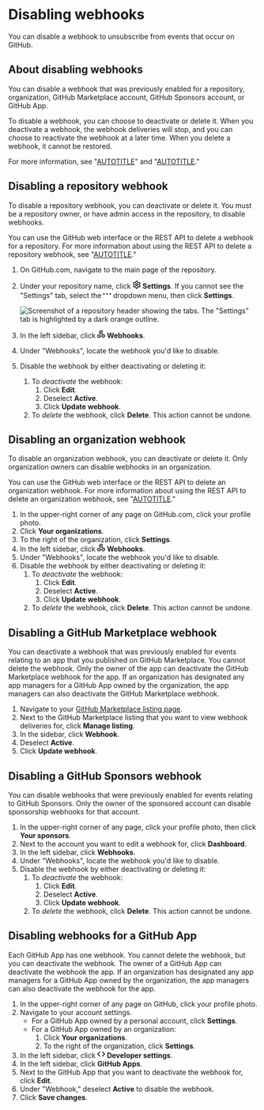# Disabling webhooks

You can disable a webhook to unsubscribe from events that occur on GitHub.

## About disabling webhooks

You can disable a webhook that was previously enabled for a repository, organization, GitHub Marketplace account, GitHub Sponsors account, or GitHub App.

To disable a webhook, you can choose to deactivate or delete it. When you deactivate a webhook, the webhook deliveries will stop, and you can choose to reactivate the webhook at a later time. When you delete a webhook, it cannot be restored.

For more information, see "[AUTOTITLE](/webhooks/about-webhooks)" and "[AUTOTITLE](/webhooks/using-webhooks/creating-webhooks)."

## Disabling a repository webhook

To disable a repository webhook, you can deactivate or delete it. You must be a repository owner, or have admin access in the repository, to disable webhooks.

You can use the GitHub web interface or the REST API to delete a webhook for a repository. For more information about using the REST API to delete a repository webhook, see "[AUTOTITLE](/rest/webhooks/repos#delete-a-repository-webhook)."

1. On GitHub.com, navigate to the main page of the repository.
1. Under your repository name, click <svg version="1.1" width="16" height="16" viewBox="0 0 16 16" class="octicon octicon-gear" aria-hidden="true"><path d="M8 0a8.2 8.2 0 0 1 .701.031C9.444.095 9.99.645 10.16 1.29l.288 1.107c.018.066.079.158.212.224.231.114.454.243.668.386.123.082.233.09.299.071l1.103-.303c.644-.176 1.392.021 1.82.63.27.385.506.792.704 1.218.315.675.111 1.422-.364 1.891l-.814.806c-.049.048-.098.147-.088.294.016.257.016.515 0 .772-.01.147.038.246.088.294l.814.806c.475.469.679 1.216.364 1.891a7.977 7.977 0 0 1-.704 1.217c-.428.61-1.176.807-1.82.63l-1.102-.302c-.067-.019-.177-.011-.3.071a5.909 5.909 0 0 1-.668.386c-.133.066-.194.158-.211.224l-.29 1.106c-.168.646-.715 1.196-1.458 1.26a8.006 8.006 0 0 1-1.402 0c-.743-.064-1.289-.614-1.458-1.26l-.289-1.106c-.018-.066-.079-.158-.212-.224a5.738 5.738 0 0 1-.668-.386c-.123-.082-.233-.09-.299-.071l-1.103.303c-.644.176-1.392-.021-1.82-.63a8.12 8.12 0 0 1-.704-1.218c-.315-.675-.111-1.422.363-1.891l.815-.806c.05-.048.098-.147.088-.294a6.214 6.214 0 0 1 0-.772c.01-.147-.038-.246-.088-.294l-.815-.806C.635 6.045.431 5.298.746 4.623a7.92 7.92 0 0 1 .704-1.217c.428-.61 1.176-.807 1.82-.63l1.102.302c.067.019.177.011.3-.071.214-.143.437-.272.668-.386.133-.066.194-.158.211-.224l.29-1.106C6.009.645 6.556.095 7.299.03 7.53.01 7.764 0 8 0Zm-.571 1.525c-.036.003-.108.036-.137.146l-.289 1.105c-.147.561-.549.967-.998 1.189-.173.086-.34.183-.5.29-.417.278-.97.423-1.529.27l-1.103-.303c-.109-.03-.175.016-.195.045-.22.312-.412.644-.573.99-.014.031-.021.11.059.19l.815.806c.411.406.562.957.53 1.456a4.709 4.709 0 0 0 0 .582c.032.499-.119 1.05-.53 1.456l-.815.806c-.081.08-.073.159-.059.19.162.346.353.677.573.989.02.03.085.076.195.046l1.102-.303c.56-.153 1.113-.008 1.53.27.161.107.328.204.501.29.447.222.85.629.997 1.189l.289 1.105c.029.109.101.143.137.146a6.6 6.6 0 0 0 1.142 0c.036-.003.108-.036.137-.146l.289-1.105c.147-.561.549-.967.998-1.189.173-.086.34-.183.5-.29.417-.278.97-.423 1.529-.27l1.103.303c.109.029.175-.016.195-.045.22-.313.411-.644.573-.99.014-.031.021-.11-.059-.19l-.815-.806c-.411-.406-.562-.957-.53-1.456a4.709 4.709 0 0 0 0-.582c-.032-.499.119-1.05.53-1.456l.815-.806c.081-.08.073-.159.059-.19a6.464 6.464 0 0 0-.573-.989c-.02-.03-.085-.076-.195-.046l-1.102.303c-.56.153-1.113.008-1.53-.27a4.44 4.44 0 0 0-.501-.29c-.447-.222-.85-.629-.997-1.189l-.289-1.105c-.029-.11-.101-.143-.137-.146a6.6 6.6 0 0 0-1.142 0ZM11 8a3 3 0 1 1-6 0 3 3 0 0 1 6 0ZM9.5 8a1.5 1.5 0 1 0-3.001.001A1.5 1.5 0 0 0 9.5 8Z"></path></svg> **Settings**. If you cannot see the "Settings" tab, select the **<svg version="1.1" width="16" height="16" viewBox="0 0 16 16" class="octicon octicon-kebab-horizontal" aria-label="More" role="img"><path d="M8 9a1.5 1.5 0 1 0 0-3 1.5 1.5 0 0 0 0 3ZM1.5 9a1.5 1.5 0 1 0 0-3 1.5 1.5 0 0 0 0 3Zm13 0a1.5 1.5 0 1 0 0-3 1.5 1.5 0 0 0 0 3Z"></path></svg>** dropdown menu, then click **Settings**.

   ![Screenshot of a repository header showing the tabs. The "Settings" tab is highlighted by a dark orange outline.](/assets/images/help/repository/repo-actions-settings.png)
1. In the left sidebar, click **<svg version="1.1" width="16" height="16" viewBox="0 0 16 16" class="octicon octicon-webhook" aria-hidden="true"><path d="M5.5 4.25a2.25 2.25 0 0 1 4.5 0 .75.75 0 0 0 1.5 0 3.75 3.75 0 1 0-6.14 2.889l-2.272 4.258a.75.75 0 0 0 1.324.706L7 7.25a.75.75 0 0 0-.309-1.015A2.25 2.25 0 0 1 5.5 4.25Z"></path><path d="M7.364 3.607a.75.75 0 0 1 1.03.257l2.608 4.349a3.75 3.75 0 1 1-.628 6.785.75.75 0 0 1 .752-1.299 2.25 2.25 0 1 0-.033-3.88.75.75 0 0 1-1.03-.256L7.107 4.636a.75.75 0 0 1 .257-1.03Z"></path><path d="M2.9 8.776A.75.75 0 0 1 2.625 9.8 2.25 2.25 0 1 0 6 11.75a.75.75 0 0 1 .75-.751h5.5a.75.75 0 0 1 0 1.5H7.425a3.751 3.751 0 1 1-5.55-3.998.75.75 0 0 1 1.024.274Z"></path></svg> Webhooks**.
1. Under "Webhooks", locate the webhook you'd like to disable.
1. Disable the webhook by either deactivating or deleting it:
   1. To _deactivate_ the webhook:
      1. Click **Edit**.
      1. Deselect **Active**.
      1. Click **Update webhook**.
   1. To _delete_ the webhook, click **Delete**. This action cannot be undone.

## Disabling an organization webhook

To disable an organization webhook, you can deactivate or delete it. Only organization owners can disable webhooks in an organization.

You can use the GitHub web interface or the REST API to delete an organization webhook. For more information about using the REST API to delete an organization webhook, see "[AUTOTITLE](/rest/orgs/webhooks#delete-an-organization-webhook)."

1. In the upper-right corner of any page on GitHub.com, click your profile photo.
1. Click **Your organizations**.
1. To the right of the organization, click **Settings**.
1. In the left sidebar, click **<svg version="1.1" width="16" height="16" viewBox="0 0 16 16" class="octicon octicon-webhook" aria-hidden="true"><path d="M5.5 4.25a2.25 2.25 0 0 1 4.5 0 .75.75 0 0 0 1.5 0 3.75 3.75 0 1 0-6.14 2.889l-2.272 4.258a.75.75 0 0 0 1.324.706L7 7.25a.75.75 0 0 0-.309-1.015A2.25 2.25 0 0 1 5.5 4.25Z"></path><path d="M7.364 3.607a.75.75 0 0 1 1.03.257l2.608 4.349a3.75 3.75 0 1 1-.628 6.785.75.75 0 0 1 .752-1.299 2.25 2.25 0 1 0-.033-3.88.75.75 0 0 1-1.03-.256L7.107 4.636a.75.75 0 0 1 .257-1.03Z"></path><path d="M2.9 8.776A.75.75 0 0 1 2.625 9.8 2.25 2.25 0 1 0 6 11.75a.75.75 0 0 1 .75-.751h5.5a.75.75 0 0 1 0 1.5H7.425a3.751 3.751 0 1 1-5.55-3.998.75.75 0 0 1 1.024.274Z"></path></svg> Webhooks**.
1. Under "Webhooks", locate the webhook you'd like to disable.
1. Disable the webhook by either deactivating or deleting it:
   1. To _deactivate_ the webhook:
      1. Click **Edit**.
      1. Deselect **Active**.
      1. Click **Update webhook**.
   1. To _delete_ the webhook, click **Delete**. This action cannot be undone.

## Disabling a GitHub Marketplace webhook

You can deactivate a webhook that was previously enabled for events relating to an app that you published on GitHub Marketplace. You cannot delete the webhook. Only the owner of the app can deactivate the GitHub Marketplace webhook for the app. If an organization has designated any app managers for a GitHub App owned by the organization, the app managers can also deactivate the GitHub Marketplace webhook.

1. Navigate to your [GitHub Marketplace listing page](https://github.com/marketplace/manage).
1. Next to the GitHub Marketplace listing that you want to view webhook deliveries for, click **Manage listing**.
1. In the sidebar, click **Webhook**.
1. Deselect **Active**.
1. Click **Update webhook**.

## Disabling a GitHub Sponsors webhook

You can disable webhooks that were previously enabled for events relating to GitHub Sponsors. Only the owner of the sponsored account can disable sponsorship webhooks for that account.

1. In the upper-right corner of any page, click your profile photo, then click **Your sponsors**.
1. Next to the account you want to edit a webhook for, click **Dashboard**.
1. In the left sidebar, click **Webhooks**.
1. Under "Webhooks", locate the webhook you'd like to disable.
1. Disable the webhook by either deactivating or deleting it:
   1. To _deactivate_ the webhook:
      1. Click **Edit**.
      1. Deselect **Active**.
      1. Click **Update webhook**.
   1. To _delete_ the webhook, click **Delete**. This action cannot be undone.

## Disabling webhooks for a GitHub App

Each GitHub App has one webhook. You cannot delete the webhook, but you can deactivate the webhook. The owner of a GitHub App can deactivate the webhook the app. If an organization has designated any app managers for a GitHub App owned by the organization, the app managers can also deactivate the webhook for the app.

1. In the upper-right corner of any page on GitHub, click your profile photo.
1. Navigate to your account settings.
   - For a GitHub App owned by a personal account, click **Settings**.
   - For a GitHub App owned by an organization:
     1. Click **Your organizations**.
     1. To the right of the organization, click **Settings**.
1. In the left sidebar, click **<svg version="1.1" width="16" height="16" viewBox="0 0 16 16" class="octicon octicon-code" aria-hidden="true"><path d="m11.28 3.22 4.25 4.25a.75.75 0 0 1 0 1.06l-4.25 4.25a.749.749 0 0 1-1.275-.326.749.749 0 0 1 .215-.734L13.94 8l-3.72-3.72a.749.749 0 0 1 .326-1.275.749.749 0 0 1 .734.215Zm-6.56 0a.751.751 0 0 1 1.042.018.751.751 0 0 1 .018 1.042L2.06 8l3.72 3.72a.749.749 0 0 1-.326 1.275.749.749 0 0 1-.734-.215L.47 8.53a.75.75 0 0 1 0-1.06Z"></path></svg> Developer settings**.
1. In the left sidebar, click **GitHub Apps**.
1. Next to the GitHub App that you want to deactivate the webhook for, click **Edit**.
1. Under "Webhook," deselect **Active** to disable the webhook.
1. Click **Save changes**.

